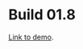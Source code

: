 # Build 01.8

[Link to demo](https://larryzodiac.github.io/Creative-Coding/01_assignment/01.8/index.html).
